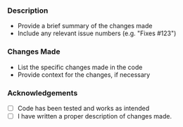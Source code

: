 ### Description
- Provide a brief summary of the changes made
- Include any relevant issue numbers (e.g. "Fixes #123")

### Changes Made
- List the specific changes made in the code
- Provide context for the changes, if necessary

### Acknowledgements
- [ ] Code has been tested and works as intended
- [ ] I have written a proper description of changes made.
